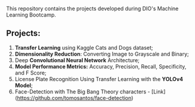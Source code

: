 This repository contains the projects developed during DIO's Machine Learning Bootcamp.

## Projects:
1. **Transfer Learning** using Kaggle Cats and Dogs dataset; 
2. **Dimensionality Reduction**: Converting Image to Grayscale and Binary;
3. Deep **Convolutional Neural Network** Architecture;
4. **Model Performance Metrics:** Accuracy, Precision, Recall, Specificity, and F Score;
5. License Plate Recognition Using Transfer Learning with the **YOLOv4 Model**;
6. Face-Detection with The Big Bang Theory characters - [Link] (https://github.com/tomosantos/face-detection)
